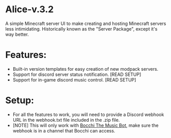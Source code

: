 # Alice-v.3.2
A simple Minecraft server UI to make creating and hosting Minecraft servers less intimidating.
Historically known as the "Server Package", except it's way better.

# Features:
- Built-in version templates for easy creation of new modpack servers.
- Support for discord server status notification. [READ SETUP]
- Support for in-game discord music control. [READ SETUP]

# Setup:
- For all the features to work, you will need to provide a Discord webhook URL in the webhook.txt file included in the .zip file.
- [NOTE] This will only work with [Bocchi The Music Bot](https://github.com/Arima-Su/Bocchi), make sure the webhook is in a channel that Bocchi can access.
